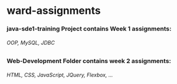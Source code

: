 # ward-assignments

### java-sde1-training Project contains Week 1 assignments:
###### OOP, MySQL, JDBC 
### Web-Development Folder contains week 2 assignments:
###### HTML, CSS, JavaScript, JQuery, Flexbox, ... 
